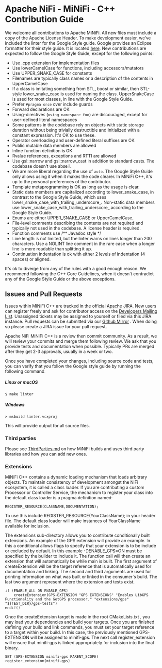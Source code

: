 <!--
  Licensed to the Apache Software Foundation (ASF) under one or more
  contributor license agreements.  See the NOTICE file distributed with
  this work for additional information regarding copyright ownership.
  The ASF licenses this file to You under the Apache License, Version 2.0
  (the "License"); you may not use this file except in compliance with
  the License.  You may obtain a copy of the License at
      http://www.apache.org/licenses/LICENSE-2.0
  Unless required by applicable law or agreed to in writing, software
  distributed under the License is distributed on an "AS IS" BASIS,
  WITHOUT WARRANTIES OR CONDITIONS OF ANY KIND, either express or implied.
  See the License for the specific language governing permissions and
  limitations under the License.
-->

# Apache NiFi - MiNiFi - C++ Contribution Guide

We welcome all contributions to Apache MiNiFi. All new files must include a copy of the Apache License Header.
To make development easier, we've included the linter for the Google Style guide. Google provides an Eclipse formatter
for their style guide. It is located
[here](https://github.com/google/styleguide/blob/gh-pages/eclipse-cpp-google-style.xml).
New contributions are expected to follow the Google Style Guide, except for the following points:
- Use .cpp extension for implementation files
- Use lowerCamelCase for functions, including accessors/mutators
- Use UPPER_SNAKE_CASE for constants
- Filenames are typically class names or a description of the contents in UpperCamelCase
- If a class is imitating something from STL, boost or similar, then STL-style lower_snake_case is used for naming the
  class. UpperSnakeCase is used for most classes, in line with the Google Style Guide.
- Prefer `#pragma once` over include guards
- Forward declarations are OK
- Using-directives (`using namespace foo`) are discouraged, except for user-defined literal namespaces
- Some patterns in the codebase rely on objects with static storage duration without being trivially destructible and
  initialized with a constant expression. It's OK to use these.
- Operator overloading and user-defined literal suffixes are OK
- Public mutable data members are allowed
- Inline function definition is OK
- Rvalue references, exceptions and RTTI are allowed
- Use gsl::narrow and gsl::narrow_cast in addition to standard casts. The codebase doesn't use abseil.
- We are more liberal regarding the use of `auto`. The Google Style Guide only allows using it when it makes the code
  clearer. In MiNiFi C++, it's up to the personal preferences of the contributor.
- Template metaprogramming is OK as long as the usage is clear.
- Static data members are capitalized according to lower_snake_case, in contrast to the Google Style Guide, which uses
  lower_snake_case_with_trailing_underscore_. Non-static data members use lower_snake_case_with_trailing_underscore_
  according to the Google Style Guide.
- Enums are either UPPER_SNAKE_CASE or UpperCamelCase.
- File-level comments describing the contents are not required and typically not used in the codebase. A license header
  is required.
- Function comments use /** Javadoc style */
- Line length is not limited, but the linter warns on lines longer than 200 characters. Use a NOLINT line comment in the
  rare case when a longer line is more readable than splitting it up.
- Continuation indentation is ok with either 2 levels of indentation (4 spaces) or aligned.

It's ok to diverge from any of the rules with a good enough reason. We recommend following the C++ Core Guidelines, when
it doesn't contradict any of the Google Style Guide or the above exceptions.

## Issues and Pull Requests

Issues within MiNiFi C++ are tracked in the official [Apache JIRA](https://issues.apache.org/jira/projects/MINIFICPP/issues).
New users can register freely and ask for contributor access on the
[Developers Mailing List](https://nifi.apache.org/mailing_lists.html).
Unassigned tickets may be assigned to yourself or filed via this JIRA instance. Pull requests can be submitted via our
[Github Mirror](https://github.com/apache/nifi-minifi-cpp) . When doing so please create a JIRA issue for your pull
request.

Apache NiFi MiNiFi C++ is a review then commit community. As a result, we will review your commits and merge them following 
review. We ask that you provide tests and documentation when possible. Typically PRs are merged after they get 2-3
approvals, usually in a week or two.

Once you have completed your changes, including source code and tests, you can verify that you follow the Google style guide by running the following command:

##### Linux or macOS
```
$ make linter
```
##### Windows
```
> msbuild linter.vcxproj
```

This will provide output for all source files.

### Third parties

Please see [ThirdParties.md](ThirdParties.md) on how MiNiFi builds and uses third party libraries and how you can add new ones.

### Extensions 

MiNiFi C++ contains a dynamic loading mechanism that loads arbitrary objects. To maintain consistency of development amongst the NiFi ecosystem, it is called a class loader. If you
are contributing a custom Processor or Controller Service, the mechanism to register your class into the default class loader is a pragma definition named:

    REGISTER_RESOURCE(CLASSNAME,DOCUMENTATION);

To use this include REGISTER_RESOURCE(YourClassName); in your header file. The default class loader will make instances of YourClassName available for inclusion.  

The extensions sub-directory allows you to contribute conditionally built extensions. An example of the GPS extension will provide an example. In this a conditional
allows flags to specify that your extension is to be include or excluded by default. In this example -DENABLE_GPS=ON must be specified by the builder to  include it.
The function call will then create an extension that will automatically be while main is built. The first argument of createExtension will be the target
reference that is automatically used for documentation and linking. The second and third arguments are used for printing information on what was built or linked in
the consumer's build. The last two argument represent where the extension and tests exist. 

	if (ENABLE_ALL OR ENABLE_GPS)
		createExtension(GPS-EXTENSION "GPS EXTENSIONS" "Enables LibGPS Functionality and the GetGPS processor." "extensions/gps" "${TEST_DIR}/gps-tests")
	endif()

	
Once the createExtension target is made in the root CMakeLists.txt , you may load your dependencies and build your targets. Once you are finished defining your build
and link commands, you must set your target reference to a target within your build. In this case, the previously mentioned GPS-EXTENSION will be assigned to minifi-gps.
The next call register_extension will ensure that minifi-gps is linked appropriately for inclusion into the final binary.  
	
	SET (GPS-EXTENSION minifi-gps PARENT_SCOPE)
	register_extension(minifi-gps)
	
	

